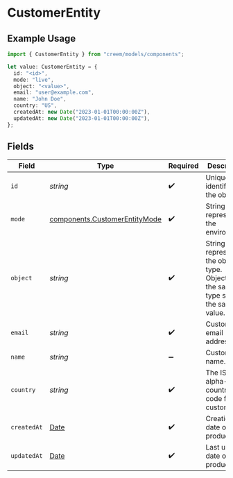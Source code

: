 # CustomerEntity

## Example Usage

```typescript
import { CustomerEntity } from "creem/models/components";

let value: CustomerEntity = {
  id: "<id>",
  mode: "live",
  object: "<value>",
  email: "user@example.com",
  name: "John Doe",
  country: "US",
  createdAt: new Date("2023-01-01T00:00:00Z"),
  updatedAt: new Date("2023-01-01T00:00:00Z"),
};
```

## Fields

| Field                                                                                         | Type                                                                                          | Required                                                                                      | Description                                                                                   | Example                                                                                       |
| --------------------------------------------------------------------------------------------- | --------------------------------------------------------------------------------------------- | --------------------------------------------------------------------------------------------- | --------------------------------------------------------------------------------------------- | --------------------------------------------------------------------------------------------- |
| `id`                                                                                          | *string*                                                                                      | :heavy_check_mark:                                                                            | Unique identifier for the object.                                                             |                                                                                               |
| `mode`                                                                                        | [components.CustomerEntityMode](../../models/components/customerentitymode.md)                | :heavy_check_mark:                                                                            | String representing the environment.                                                          |                                                                                               |
| `object`                                                                                      | *string*                                                                                      | :heavy_check_mark:                                                                            | String representing the object’s type. Objects of the same type share the same value.         |                                                                                               |
| `email`                                                                                       | *string*                                                                                      | :heavy_check_mark:                                                                            | Customer email address.                                                                       | user@example.com                                                                              |
| `name`                                                                                        | *string*                                                                                      | :heavy_minus_sign:                                                                            | Customer name.                                                                                | John Doe                                                                                      |
| `country`                                                                                     | *string*                                                                                      | :heavy_check_mark:                                                                            | The ISO alpha-2 country code for the customer.                                                | US                                                                                            |
| `createdAt`                                                                                   | [Date](https://developer.mozilla.org/en-US/docs/Web/JavaScript/Reference/Global_Objects/Date) | :heavy_check_mark:                                                                            | Creation date of the product                                                                  | 2023-01-01T00:00:00Z                                                                          |
| `updatedAt`                                                                                   | [Date](https://developer.mozilla.org/en-US/docs/Web/JavaScript/Reference/Global_Objects/Date) | :heavy_check_mark:                                                                            | Last updated date of the product                                                              | 2023-01-01T00:00:00Z                                                                          |